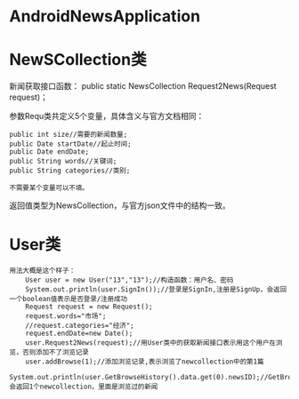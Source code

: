 # AndroidNewsApplication

# NewSCollection类

  新闻获取接口函数：
    public static NewsCollection Request2News(Request request)；
  
  参数Requ类共定义5个变量，具体含义与官方文档相同：
  
    public int size//需要的新闻数量;
    public Date startDate//起止时间;
    public Date endDate;
    public String words//关键词;
    public String categories//类别;
    
    不需要某个变量可以不填。
    
  返回值类型为NewsCollection，与官方json文件中的结构一致。

# User类
    用法大概是这个样子：
        User user = new User("13","13");//构造函数：用户名、密码
        System.out.println(user.SignIn());//登录是SignIn,注册是SignUp，会返回一个boolean值表示是否登录/注册成功
        Request request = new Request();
        request.words="市场";
        //request.categories="经济";
        request.endDate=new Date();
        user.Request2News(request);//用User类中的获取新闻接口表示用这个用户在浏览，否则添加不了浏览记录
        user.addBrowse(1);//添加浏览记录,表示浏览了newcollection中的第1篇
        System.out.println(user.GetBrowseHistory().data.get(0).newsID);//GetBrowseHistory会返回1个newcollection，里面是浏览过的新闻
        
   
